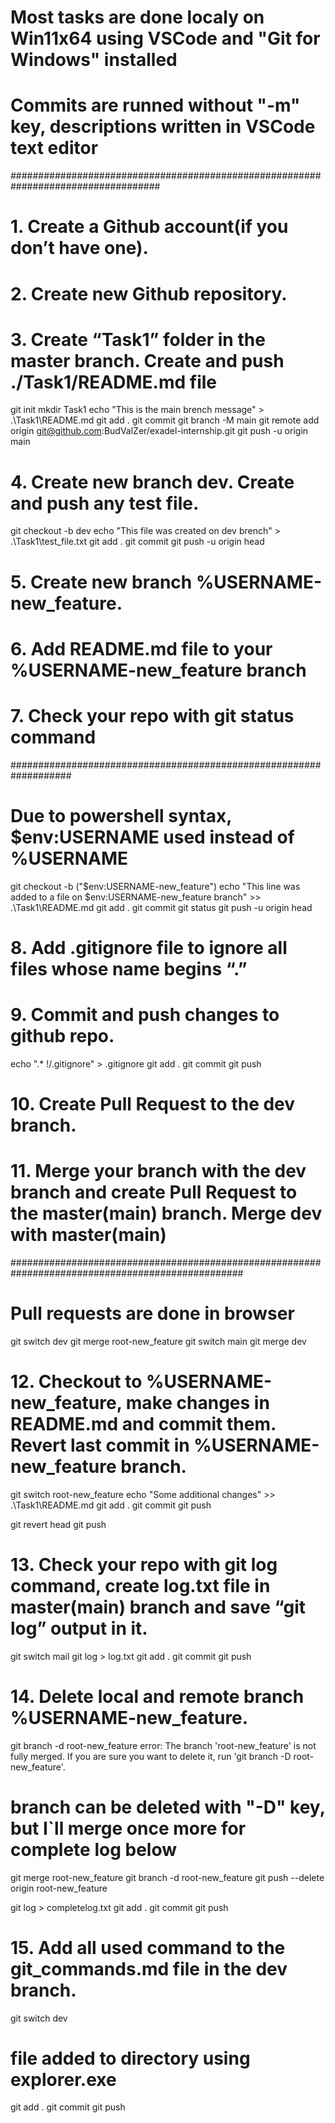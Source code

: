 # Most tasks are done localy on Win11x64 using VSCode and "Git for Windows" installed
# Commits are runned without "-m" key, descriptions written in VSCode text editor
###################################################################################
# 1. Create a Github account(if you don’t have one).
# 2. Create new Github repository.
# 3. Create “Task1” folder in the master branch. Create and push ./Task1/README.md file

git init
mkdir Task1
echo "This is the main brench message" > .\Task1\README.md
git add .
git commit
git branch -M main
git remote add origin git@github.com:BudValZer/exadel-internship.git
git push -u origin main

# 4. Create new branch dev. Create and push any test file.

git checkout -b dev
echo "This file was created on dev brench" > .\Task1\test_file.txt
git add .
git commit
git push -u origin head

# 5. Create new branch %USERNAME-new_feature.
# 6. Add README.md file to your %USERNAME-new_feature branch
# 7. Check your repo with git status command
###################################################################
# Due to powershell syntax, $env:USERNAME used instead of %USERNAME

git checkout -b ("$env:USERNAME-new_feature")
echo "This line was added to a file on $env:USERNAME-new_feature branch" >> .\Task1\README.md
git add .
git commit
git status
git push -u origin head

# 8. Add .gitignore file to ignore all files whose name begins “.”
# 9. Commit and push changes to github repo.

echo ".*
!/.gitignore" > .gitignore
git add .
git commit
git push

# 10. Create Pull Request to the dev branch.
# 11. Merge your branch with the dev branch and create Pull Request to the master(main) branch. Merge dev with master(main)
##################################################################################################
# Pull requests are done in browser

git switch dev
git merge root-new_feature
git switch main
git merge dev

# 12. Checkout to %USERNAME-new_feature, make changes in README.md and commit them. Revert last commit in %USERNAME-new_feature branch.

git switch root-new_feature
echo "Some additional changes" >> .\Task1\README.md
git add .
git commit
git push

git revert head
git push

# 13. Check your repo with git log command, create log.txt file in master(main) branch and save “git log” output in it.

git switch mail
git log > log.txt
git add .
git commit
git push

# 14. Delete local and remote branch %USERNAME-new_feature.

git branch -d root-new_feature
error: The branch 'root-new_feature' is not fully merged.
If you are sure you want to delete it, run 'git branch -D root-new_feature'.

# branch can be deleted with "-D" key, but I`ll merge once more for complete log below

git merge root-new_feature
git branch -d root-new_feature
git push --delete origin root-new_feature

git log > completelog.txt
git add .
git commit
git push

# 15. Add all used command to the git_commands.md file in the dev branch.

git switch dev

# file added to directory using explorer.exe

git add .
git commit
git push